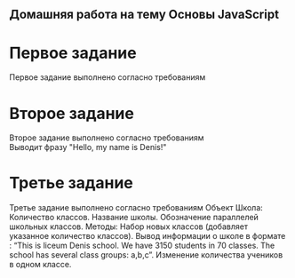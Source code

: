 ## Домашняя работа на тему Основы JavaScript
# Первое задание
  Первое задание выполнено согласно требованиям
# Второе задание
  Второе задание выполнено согласно требованиям</br>
Выводит фразу "Hello, my name is Denis!"
# Третье задание
  Третье задание выполнено согласно требованиям
    Объект Школа:
    Количество классов.
    Название школы.
    Обозначение параллелей школьных классов.
    Методы:
      Набор новых классов (добавляет указанное количество классов).
      Вывод информации о школе в формате : “This is liceum Denis school. We have 3150 students in 70 classes. The school has several class groups: a,b,c”.
      Изменение количества учеников в одном классе.
